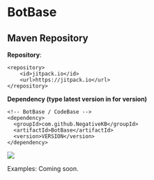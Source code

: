 # BotBase

## Maven Repository

**Repository**:

```
<repository>
    <id>jitpack.io</id>
    <url>https://jitpack.io</url>
</repository>
```

**Dependency (type latest version in for version)**

```
<!-- BotBase / CodeBase -->
<dependency>
  <groupId>com.github.NegativeKB</groupId>
  <artifactId>BotBase</artifactId>
  <version>VERSION</version>
</dependency>
```

[![](https://jitpack.io/v/NegativeKB/BotBase.svg)](https://jitpack.io/#NegativeKB/BotBase)

Examples:
Coming soon.
